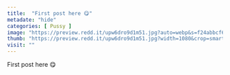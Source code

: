 ```yaml
---
title:  "First post here 😋"
metadate: "hide"
categories: [ Pussy ]
image: "https://preview.redd.it/upw6dro9d1m51.jpg?auto=webp&s=f24abbcf6177109bc976872ab05487c9060c975f"
thumb: "https://preview.redd.it/upw6dro9d1m51.jpg?width=1080&crop=smart&auto=webp&s=5cf53b5dd7eebdb6c857f48ae5876859877f3865"
visit: ""
---
```

First post here 😋
